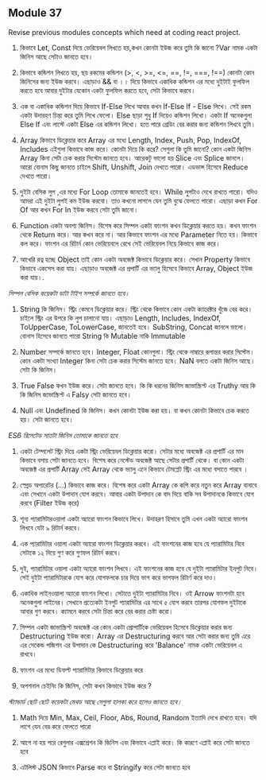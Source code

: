 ## Module 37

Revise previous modules concepts which need at coding react project.

1. কিভাবে Let, Const দিয়ে ভেরিয়েবল লিখতে হয়,কখন কোনটা ইউজ করে তুমি কি জানো ?Var নামক একটা জিনিস আছে সেটাও জানতে হবে।

2. কিভাবে কন্ডিশন লিখতে হয়, ছয় রকমের কন্ডিশন (>, <, >=, <=, ==, !=, ===, !==) কোনটা কোন জিনিসের জন্য ইউজ করবে। এছাড়াও && বা ।। দিয়ে কিভাবে একাধিক কন্ডিশন এর মধ্যে দুইটাই ফুলফিল করতে হবে আবার দুইটার যেকোন একটা ফুলফিল করতে হবে, সেটা কিভাবে করবে।

3. এক বা একাধিক কন্ডিশন দিয়ে কিভাবে If-Else লিখে আবার কখন If-Else If - Else লিখে। সেই রকম একটা উদারহণ চিন্তা করে তুমি লিখে ফেলো। Else ছাড়া শুধু If দিয়েও কন্ডিশন লিখো। একটা If অনেকগুলা Else If এবং লাস্টে একটা Else এর কন্ডিশন লিখো। হতে পারে গ্রেডিং বের করার জন্য কন্ডিশন লিখবে তুমি।

4. Array কিভাবে ডিক্লেয়ার করে Array এর মধ্যে Length, Index, Push, Pop, IndexOf, Includes এইগুলা কিভাবে কাজ করে। কোনটা দিয়ে কি করে? সেগুলা কি তুমি জানো? কোন একটা জিনিস Array কিনা সেটা চেক করার সিস্টেম জানতে হবে। আরেকটু ভালো হয় Slice এবং Splice জানলে। আরো বোনাস কিছু জানতে চাইলে Shift, Unshift, Join দেখতে পারো। এডভান্স হিসেবে Reduce দেখতে পারো।

5. দুইটা বেসিক লুপ ,এর মধ্যে For Loop তোমাকে জানতেই হবে। While লুপটাও দেখে রাখতে পারো। যদিও আমরা এই দুইটা লুপই কম ইউজ করবো। তাও কখনো লাগলে যেন তুমি বুঝে ফেলতে পারো। এছাড়া কখন For Of আর কখন For In ইউজ করবে সেটা তুমি জানো।

6. Function একটা অবশ্য জিনিস। বিশেষ করে সিম্পল একটা ফাংশন কখন ডিক্লেয়ার করতে হয়। কখন ফাংশন থেকে Return করে। আর কখন করে না। আর কিভাবে ফাংশন এর মধ্যে Parameter নিতে হয়। কিভাবে কল করে। ফাংশন এর রিটার্ন কোন ভেরিয়েবলে রেখে সেই ভেরিয়েবল নিয়ে কিভাবে কাজ করে।

7. আখেরি রত্ন হচ্ছে Object তাই কোন একটা অবজেক্ট কিভাবে ডিক্লেয়ার করে। সেখান Property কিভাবে কিভাবে একসেস করা যায়। এছাড়াও অবজেক্ট এর প্রপার্টি এর ভ্যালু হিসেবে কিভাবে Array, Object ইউজ করা যায়।.

_সিম্পল বেসিক কয়েকটা ডাটা টাইপ সম্পর্কে জানতে হবে।_

1. String কি জিনিস। স্ট্রিং কেমনে ডিক্লেয়ার করে। স্ট্রিং থেকে কিভাবে কোন একটা ক্যারেক্টার খুঁজে বের করে। চাইলে স্ট্রিং এর উপরে কি লুপ চালানো যায়। এছাড়াও Length, Includes, IndexOf, ToUpperCase, ToLowerCase, জানতেই হবে। SubString, Concat জানলে ভালো। বোনাস হিসেবে জানতে পারো String কি Mutable নাকি Immutable

2. Number সম্পর্কে জানতে হবে। Integer, Float কোনগুলা। স্ট্রিং থেকে নাম্বারে রূপান্তর করার সিস্টেম। কোন একটা সংখ্যা Integer কিনা সেটা চেক করার সিস্টেম জানতে হবে। NaN বলতে একটা জিনিস আছে। সেটা কি জিনিস।

3. True False কখন ইউজ করে। সেটা জানতে হবে। কি কি ধরনের জিনিস জাভাস্ক্রিপ্ট এর Truthy আর কি কি জিনিস জাভাস্ক্রিপ্ট এ Falsy সেটা জানতে হবে।

4. Null এবং Undefined কি জিনিস। কখন কোনটা ইউজ করা হয়। বা কখন কোনটা কিভাবে চেক করতে হয়। সেটা জানতে হবে।

_ES6 রিলেটেড সাতটা জিনিস তোমাকে জানতে হবে_

1. একটা টেম্পলেট স্ট্রিং দিয়ে একটা স্ট্রিং ভেরিয়েবল ডিক্লেয়ার করো। সেটার মধ্যে অবজেক্ট এর প্রপার্টি এর মান কিভাবে বসায় সেটা জানতে হবে। বিশেষ করে নেস্টেড অবজেক্ট আছে সেটার প্রপার্টি থেকে। বা কোন একটা অবজেক্ট এর প্রপার্টি Array সেই Array থেকে ভ্যালু এনে কিভাবে টেমপ্লেট স্ট্রিং এর মধ্যে বসাতে পারবে ।

2. স্প্রেড অপারেটর (...) কিভাবে কাজ করে। বিশেষ করে একটা Array কে কপি করে নতুন করে Array বানাবে এবং সেখানে একটা উপাদান যোগ করবে। আবার একটা উপাদান কে বাদ দিয়ে বাকি সব উপাদানকে কিভাবে যোগ করবে (Filter ইউজ করে)

3. শূন্য প্যারামিটারওয়ালা একটা অ্যারো ফাংশন কিভাবে লিখে। উদাহরণ হিসাবে তুমি এখন একটা অ্যারো ফাংশন লিখবে যেটা ৯ রিটার্ন করবে।

4. এক প্যারামিটার ওয়ালা একটা অ্যারো ফাংশন ডিক্লেয়ার করবে। এই ফাংশনের কাজ হবে যে প্যারামিটার নিবে সেটাকে ১২ দিয়ে গুণ করে গুণফল রিটার্ন করবে।

5. দুই, প্যারামিটার ওয়ালা একটা অ্যারো ফাংশন লিখবে। এই ফাংশনের কাজ হবে যে দুইটা প্যারামিটার ইনপুট নিবে। সেই দুইটা প্যারামিটারকে যোগ করে যোগফলকে চার দিয়ে ভাগ করে ভাগফল রিটার্ণ করে দাও।

6. একাধিক লাইনওয়ালা অ্যারো ফাংশন লিখো। সেটাতে দুইটা প্যারামিটার নিবে। ওই Arrow ফাংশনটা হবে অনেকগুলা লাইনের। সেখানে প্রত্যেকটা ইনপুট প্যারামিটার এর সাথে ৫ যোগ করবে তারপর যোগফল দুইটাকে আবার গুণ করবে। ক্যামনে করবে সেটা চিন্তা করে বের করার চেষ্টা করো।

7. সিম্পল একটা জাভাস্ক্রিপ্ট অবজেক্ট এর কোন একটা প্রোপার্টিকে ভেরিয়েবল হিসেবে ডিক্লেয়ার করার জন্য Destructuring ইউজ করো। Array এর Destructuring করবে আর সেটা করার জন্য তুমি এরে এর সেকেন্ড পজিশন এর উপাদান কে Destructuring করে 'Balance' নামক একটা ভেরিয়েবল এ রাখবে।

8. ফাংশন এর মধ্যে ডিফল্ট প্যারামিটার কিভাবে ডিক্লেয়ার করে

9. অপশনাল চেইনিং কি জিনিস, সেটা কখন কিভাবে ইউজ করে ?

_স্ট্যান্ডার্ড ছোট ছোট কয়েকটা মেথড আছে সেগুলা হালকা করে হলেও জানতে হবে।_

1. Math দিয়ে Min, Max, Ceil, Floor, Abs, Round, Random ইত্যাদি দেখে রাখতে হবে। যদি লাগে যেন বের করে ফেলতে পারো

2. আগে না হয় পরে রেগুলার এক্সপ্রেশন কি জিনিস এবং কিভাবে এপ্লাই করে। কি কারণে এপ্লাই করে সেটা জানতে হবে

3. এটলিস্ট JSON কিভাবে Parse করে বা Stringify করে সেটা জানতে হবে
